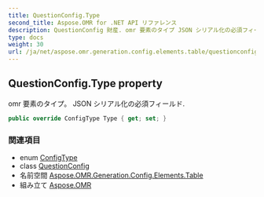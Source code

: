 ```yaml
---
title: QuestionConfig.Type
second_title: Aspose.OMR for .NET API リファレンス
description: QuestionConfig 財産. omr 要素のタイプ JSON シリアル化の必須フィールド.
type: docs
weight: 30
url: /ja/net/aspose.omr.generation.config.elements.table/questionconfig/type/
---
```

## QuestionConfig.Type property

omr 要素のタイプ。 JSON シリアル化の必須フィールド.

```csharp
public override ConfigType Type { get; set; }
```

### 関連項目

* enum [ConfigType](../../../aspose.omr.generation.config.enums/configtype/)
* class [QuestionConfig](../)
* 名前空間 [Aspose.OMR.Generation.Config.Elements.Table](../../questionconfig/)
* 組み立て [Aspose.OMR](../../../)


